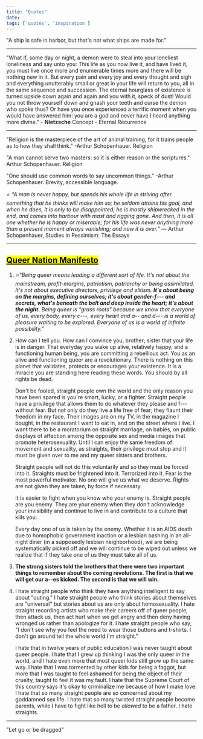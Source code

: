 ```yaml
---
title: "Quotes"
date: 
tags: ['quotes', 'inspiration']
---
```


"A ship is safe in harbor, but that's not what ships are made for."

---
"What if, some day or night, a demon were to steal into your loneliest loneliness and say unto you:
This life as you now live it, and have lived it, you must live once more and enumerable times more and there will be nothing new in it. But every pain and every joy and every thought and sigh and everything unutterably small or great in your life will return to you, all in the same sequence and succession. The eternal hourglass of existence is turned upside down again and again and you with it, speck of dust!
Would you not throw yourself down and gnash your teeth and curse the demon who spoke thus? Or have you once experienced a terrific moment when you would have answered him: you are a god and never have I heard anything more divine." - **Nietzsche**
Concept - Eternal Recurrence 

--- 
"Religion is the masterpiece of the art of animal training, for it trains people as to how they shall think." 
 -Arthur Schopenhauer. Religion

"A man cannot serve two masters: so it is either reason or the scriptures."
Arthur Schopenhauer. Religion

"One should use common words to say uncommon things."
-Arthur Schopenhauer.   Brevity, accessible language.

⭐ *“A man is never happy, but spends his whole life in striving after something that he thinks will make him so; he seldom attains his goal, and when he does, it is only to be disappointed; he is mostly shipwrecked in the end, and comes into harbour with mast and rigging gone. And then, it is all one whether he is happy or miserable; for his life was never anything more than a present moment always vanishing; and now it is over.”*
― Arthur Schopenhauer, Studies in Pessimism: The Essays 

---
## [<mark>Queer Nation Manifesto</mark>](https://www.historyisaweapon.com/defcon1/queernation.html)
 
 1. *⭐"Being queer means leading a different sort of life. It's not about the mainstream, profit-margins, patriotism, patriarchy or being assimilated. It's not about executive directors, privilege and elitism. **It's about being on the margins, defining ourselves; it's about gender-f--- and secrets, what's beneath the belt and deep inside the heart; it's about the night.** Being queer is "grass roots" because we know that everyone of us, every body, every c---, every heart and a-- and d--- is a world of pleasure waiting to be explored. Everyone of us is a world of infinite possibility."*    

2. How can I tell you. How can I convince you, brother; sister that your life is in danger. That everyday you wake up alive, relatively happy, and a functioning human being, you are committing a rebellious act. You as an alive and functioning queer are a revolutionary. There is nothing on this planet that validates, protects or encourages your existence. It is a miracle you are standing here reading these words. You should by all rights be dead.  
   
   Don't be fooled, straight people own the world and the only reason you have been spared is you're smart, lucky, or a fighter. Straight people have a privilege that allows them to do whatever they please and f--- without fear. But not only do they live a life free of fear; they flaunt their freedom in my face. Their images are on my TV, in the magazine I bought, in the restaurant I want to eat in, and on the street where I live. I want there to be a moratorium on straight marriage, on babies, on public displays of affection among the opposite sex and media images that promote heterosexuality. Until I can enjoy the same freedom of movement and sexuality, as straights, their privilege must stop and it must be given over to me and my queer sisters and brothers.  
   
   Straight people will not do this voluntarily and so they must be forced into it. Straights must be frightened into it. Terrorized into it. Fear is the most powerful motivator. No one will give us what we deserve. Rights are not given they are taken, by force if necessary.  
   
   It is easier to fight when you know who your enemy is. Straight people are you enemy. They are your enemy when they don't acknowledge your invisibility and continue to live in and contribute to a culture that kills you.  
   
   Every day one of us is taken by the enemy. Whether it is an AIDS death due to homophobic government inaction or a lesbian bashing in an all-night diner (in a supposedly lesbian neighborhood), we are being systematically picked off and we will continue to be wiped out unless we realize that if they take one of us they must take all of us.

3. **The strong sisters told the brothers that there were two important things to remember about the coming revolutions. The first is that we will get our a--es kicked. The second is that we will win.**

4. I hate straight people who think they have anything intelligent to say about "outing." I hate straight people who think stories about themselves are "universal" but stories about us are only about homosexuality. I hate straight recording artists who make their careers off of queer people, then attack us, then act hurt when we get angry and then deny having wronged us rather than apologize for it. I hate straight people who say, "I don't see why you feel the need to wear those buttons and t-shirts. I don't go around tell the whole world I'm straight."   
   
   I hate that in twelve years of public education I was never taught about queer people. I hate that I grew up thinking I was the only queer in the world, and I hate even more that most queer kids still grow up the same way. I hate that I was tormented by other kids for being a faggot, but more that I was taught to feel ashamed for being the object of their cruelty, taught to feel it was my fault. I hate that the Supreme Court of this country says it's okay to criminalize me because of how I make love. I hate that so many straight people are so concerned about my goddamned sex life. I hate that so many twisted straight people become parents, while I have to fight like hell to be _allowed_ to be a father. I hate straights.

---

 "Let go or be dragged"
